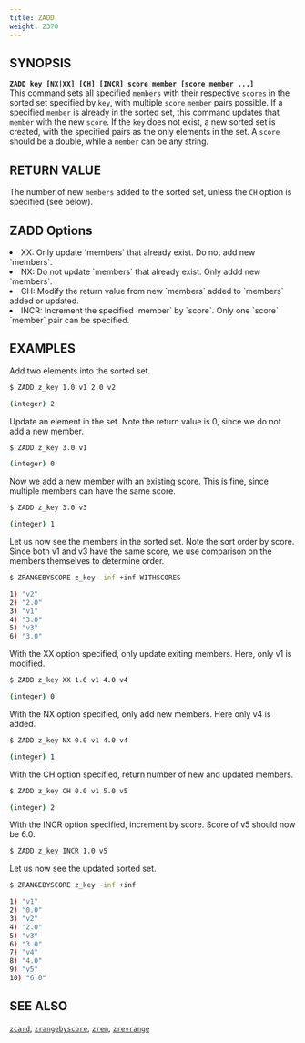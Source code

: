 ```yaml
---
title: ZADD
weight: 2370
---
```


## SYNOPSIS
<b>`ZADD key [NX|XX] [CH] [INCR] score member [score member ...]`</b><br>
This command sets all specified `members` with their respective `scores` in the sorted set 
specified by `key`, with multiple `score` `member` pairs possible. If a specified `member` is already in
the sorted set, this command updates that `member` with the new `score`. If the `key` does not exist, a new sorted set
is created, with the specified pairs as the only elements in the set. A `score` should be a double, 
while a `member` can be any string.

## RETURN VALUE
The number of new `members` added to the sorted set, unless the `CH` option is specified (see below).

## ZADD Options
<li> XX: Only update `members` that already exist. Do not add new `members`.</li>
<li> NX: Do not update `members` that already exist. Only addd new `members`.</li>
<li> CH: Modify the return value from new `members` added to `members` added or updated.</li>
<li> INCR: Increment the specified `member` by `score`. Only one `score` `member` pair can be specified.</li>

## EXAMPLES

Add two elements into the sorted set.
```{.sh .copy .separator-dollar}
$ ZADD z_key 1.0 v1 2.0 v2
```
```sh
(integer) 2
```

Update an element in the set. Note the return value is 0, since we do not add a new member.
```{.sh .copy .separator-dollar}
$ ZADD z_key 3.0 v1
```
```sh
(integer) 0
```

Now we add a new member with an existing score. This is fine, since multiple members can have the same score.
```{.sh .copy .separator-dollar}
$ ZADD z_key 3.0 v3
```
```sh
(integer) 1
```

Let us now see the members in the sorted set. Note the sort order by score. Since both v1 and v3 have the same score, we use comparison on the members themselves to determine order.
```{.sh .copy .separator-dollar}
$ ZRANGEBYSCORE z_key -inf +inf WITHSCORES
```
```sh
1) "v2"
2) "2.0"
3) "v1"
4) "3.0"
5) "v3"
6) "3.0"
```

With the XX option specified, only update exiting members. Here, only v1 is modified.
```{.sh .copy .separator-dollar}
$ ZADD z_key XX 1.0 v1 4.0 v4
```
```sh
(integer) 0
```

With the NX option specified, only add new members. Here only v4 is added.
```{.sh .copy .separator-dollar} 
$ ZADD z_key NX 0.0 v1 4.0 v4
```
```sh
(integer) 1
```

With the CH option specified, return number of new and updated members.
```{.sh .copy .separator-dollar}
$ ZADD z_key CH 0.0 v1 5.0 v5
```
```sh
(integer) 2 
```

With the INCR option specified, increment by score. Score of v5 should now be 6.0.
```{.sh .copy .separator-dollar}
$ ZADD z_key INCR 1.0 v5
```

Let us now see the updated sorted set.
```{.sh .copy .separator-dollar}
$ ZRANGEBYSCORE z_key -inf +inf
```
```sh
1) "v1"
2) "0.0"
3) "v2"
4) "2.0"
5) "v3"
6) "3.0"
7) "v4"
8) "4.0"
9) "v5"
10) "6.0"
```

## SEE ALSO
[`zcard`](../zcard/), [`zrangebyscore`](../zrangebyscore/), [`zrem`](../zrem/), [`zrevrange`](../zrevrange)
